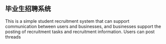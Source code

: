 ## 毕业生招聘系统
This is a simple student recruitment system that can support communication between users and businesses, and businesses support the posting of recruitment tasks and recruitment information. Users can post threads
